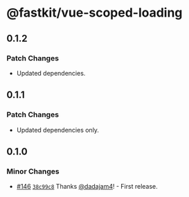 # @fastkit/vue-scoped-loading

## 0.1.2

### Patch Changes

- Updated dependencies.

## 0.1.1

### Patch Changes

- Updated dependencies only.

## 0.1.0

### Minor Changes

- [#146](https://github.com/dadajam4/fastkit/pull/146) [`38c99c8`](https://github.com/dadajam4/fastkit/commit/38c99c8d34c434a4acd1df802453b1009cc4009b) Thanks [@dadajam4](https://github.com/dadajam4)! - First release.
